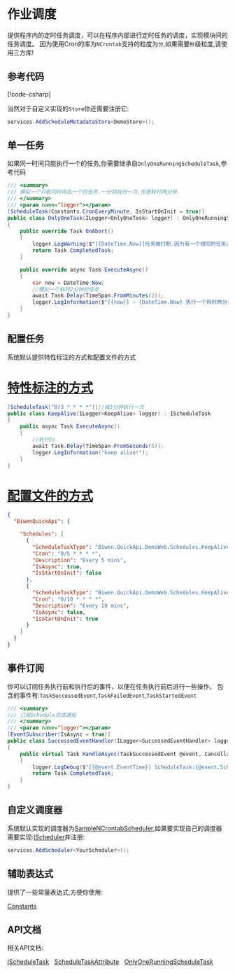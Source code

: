﻿作业调度
=====================
提供程序内的定时任务调度，可以在程序内部进行定时任务的调度，实现模块间的任务调度。
因为使用Cron的库为`NCrontab`支持的粒度为`分`,如果需要`秒`级粒度,请使用三方库!

参考代码
---------------------

[!code-csharp[](files/Schedules.cs.txt?highlight=10-30,49-59,63)]

当然对于自定义实现的`Store`你还需要注册它:
```csharp
services.AddScheduleMetadataStore<DemoStore>();
```


单一任务
---------------------

如果同一时间只能执行一个的任务,你需要继承自`OnlyOneRunningScheduleTask`,参考代码
```csharp
/// <summary>
/// 模拟一个只能同时存在一个的任务.一分钟执行一次,但是耗时两分钟.
/// </summary>
/// <param name="logger"></param>
[ScheduleTask(Constants.CronEveryMinute, IsStartOnInit = true)]
public class OnlyOneTask(ILogger<OnlyOneTask> logger) : OnlyOneRunningScheduleTask
{
    public override Task OnAbort()
    {
        logger.LogWarning($"[{DateTime.Now}]任务被打断.因为有一个相同的任务正在执行!");
        return Task.CompletedTask;
    }

    public override async Task ExecuteAsync()
    {
        var now = DateTime.Now;
        //模拟一个耗时2分钟的任务
        await Task.Delay(TimeSpan.FromMinutes(2));
        logger.LogInformation($"[{now}] ~ {DateTime.Now} 执行一个耗时两分钟的任务!");
    }
}
```

配置任务
---------------------

系统默认提供特性标注的方式和配置文件的方式

# [特性标注的方式](#tab/attribute)
```csharp
[ScheduleTask("0/3 * * * *")]//每3分钟执行一次
public class KeepAlive(ILogger<KeepAlive> logger) : IScheduleTask
{
    public async Task ExecuteAsync()
    {
        //执行5s
        await Task.Delay(TimeSpan.FromSeconds(5));
        logger.LogInformation("keep alive!");
    }
}
```

# [配置文件的方式](#tab/configuration)
```json
{
  "BiwenQuickApi": {

    "Schedules": [
      {
        "ScheduleTaskType": "Biwen.QuickApi.DemoWeb.Schedules.KeepAlive,Biwen.QuickApi.DemoWeb",
        "Cron": "0/5 * * * *",
        "Description": "Every 5 mins",
        "IsAsync": true,
        "IsStartOnInit": false
      },
      {
        "ScheduleTaskType": "Biwen.QuickApi.DemoWeb.Schedules.KeepAlive,Biwen.QuickApi.DemoWeb",
        "Cron": "0/10 * * * *",
        "Description": "Every 10 mins",
        "IsAsync": false,
        "IsStartOnInit": true
      }
    ]
  }
}

```

事件订阅
---------------------

你可以订阅任务执行前和执行后的事件，以便在任务执行前后进行一些操作。
包含的事件有:`TaskSuccessedEvent`,`TaskFailedEvent`,`TaskStartedEvent`

```csharp
/// <summary>
/// 订阅Schedule完成通知
/// </summary>
/// <param name="logger"></param>
[EventSubscriber(IsAsync = true)]
public class SuccessedEventHandler(ILogger<SuccessedEventHandler> logger) : IEventSubscriber<TaskSuccessedEvent>
{
    public virtual Task HandleAsync(TaskSuccessedEvent @event, CancellationToken ct)
    {
        logger.LogDebug($"[{@event.EventTime}] ScheduleTask:{@event.ScheduleTask.GetType().FullName} Successed!");
        return Task.CompletedTask;
    }
}
```

自定义调度器
---------------------

系统默认实现的调度器为[SampleNCrontabScheduler](../api/Biwen.QuickApi.Scheduling.SampleNCrontabScheduler.yml),如果要实现自己的调度器需要实现:[IScheduler](../api/Biwen.QuickApi.Scheduling.IScheduler.yml)并注册:
```csharp
services.AddScheduler<YourScheduler>();
```

辅助表达式
---------------------

提供了一些常量表达式,方便你使用:

[Constants](../api/Biwen.QuickApi.Scheduling.Constants.yml)


API文档
---------------------

相关API文档:

[IScheduleTask](../api/Biwen.QuickApi.Scheduling.IScheduleTask.yml) &nbsp;
[ScheduleTaskAttribute](../api/Biwen.QuickApi.Scheduling.ScheduleTaskAttribute.yml) &nbsp;
[OnlyOneRunningScheduleTask](../api/Biwen.QuickApi.Scheduling.OnlyOneRunningScheduleTask.yml) &nbsp;
